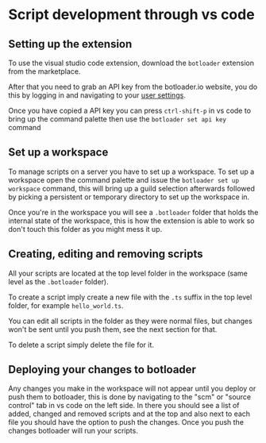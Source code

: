 # Script development through vs code

## Setting up the extension

To use the visual studio code extension, download the `botloader` extension from the marketplace.

After that you need to grab an API key from the botloader.io website, you do this by logging in and navigating to your [user settings](https://botloader.io/settings).

Once you have copied a API key you can press `ctrl-shift-p` in vs code to bring up the command palette then use the `botloader set api key` command

## Set up a workspace

To manage scripts on a server you have to set up a workspace. To set up a workspace open the command palette and issue the `botloader set up workspace` command, this will bring up a guild selection afterwards followed by picking a persistent or temporary directory to set up the workspace in.

Once you're in the workspace you will see a `.botloader` folder that holds the internal state of the workspace, this is how the extension is able to work so don't touch this folder as you might mess it up.

## Creating, editing and removing scripts

All your scripts are located at the top level folder in the workspace (same level as the `.botloader` folder).

To create a script imply create a new file with the `.ts` suffix in the top level folder, for example `hello_world.ts`.

You can edit all scripts in the folder as they were normal files, but changes won't be sent until you push them, see the next section for that.

To delete a script simply delete the file for it.

## Deploying your changes to botloader

Any changes you make in the workspace will not appear until you deploy or push them to botloader, this is done by navigating to the "scm" or "source control" tab in vs code on the left side. In there you should see a list of added, changed and removed scripts and at the top and also next to each file you should have the option to push the changes. Once you push the changes botloader will run your scripts.